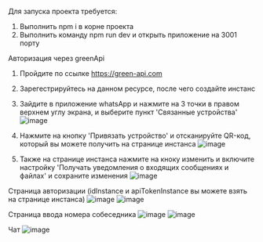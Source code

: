 Для запуска проекта требуется:
1) Выполнить npm i в корне проекта
2) Выполнить команду npm run dev и открыть приложение на 3001 порту


Авторизация через greenApi
1) Пройдите по ссылке https://green-api.com
 
2) Зарегестрируйтесь на данном ресурсе, после чего создайте инстанс
 
3) Зайдите в приложение whatsApp и нажмите на 3 точки в правом верхнем углу экрана, и выберите пункт 'Связанные устройства'
![image](https://github.com/TarasProshka/WhatsApp-Mirror/assets/111509370/f9e4ef54-ce7b-4a0e-8569-f97cb414eb34)

4) Нажмите на кнопку 'Привязать устройство' и отсканируйте QR-код, который вы можете получить на странице инстанса
![image](https://github.com/TarasProshka/WhatsApp-Mirror/assets/111509370/bcd7dd04-7c91-4320-9c91-4b12158ab2f6)

5) Также на странице инстанса нажмите на кноку изменить и включите настройку 'Получать уведомления о входящих сообщениях и файлах' и сохраните изменения
![image](https://github.com/TarasProshka/WhatsApp-Mirror/assets/111509370/540085c0-c00a-4460-bfcc-50ec377e94f2)

Страница авторизации
(idInstance и apiTokenInstance вы можете взять на странице инстанса)
![image](https://github.com/TarasProshka/WhatsApp-Mirror/assets/111509370/817d2f65-a7ff-46fe-81e1-7ddbd949928d)
![image](https://github.com/TarasProshka/WhatsApp-Mirror/assets/111509370/23c1b684-3df2-4a84-964f-7baa4e9ce42c)

Страница ввода номера собеседника
![image](https://github.com/TarasProshka/WhatsApp-Mirror/assets/111509370/12db6413-f08c-4d63-acd3-6d2d113b6a8d)
![image](https://github.com/TarasProshka/WhatsApp-Mirror/assets/111509370/e6c1f21f-081d-45f5-be9a-46c27880ae61)

Чат
![image](https://github.com/TarasProshka/WhatsApp-Mirror/assets/111509370/f1b2493d-4220-4f9e-9aff-0aaf73a0653e)
